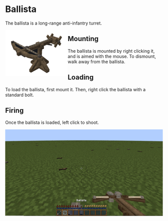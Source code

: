 # Ballista

The ballista is a long-range anti-infantry turret.

<img src="../../assets/ballista.png" align="left" alt="ballista" width="200"/>

## Mounting

The ballista is mounted by right clicking it, and is aimed with the mouse. To dismount, walk away from the ballista.

## Loading

To load the ballista, first mount it. Then, right click the ballista with a standard bolt.

## Firing

Once the ballista is loaded, left click to shoot.

![ballista demonstration](../../assets/ballista_demonstration.gif)
